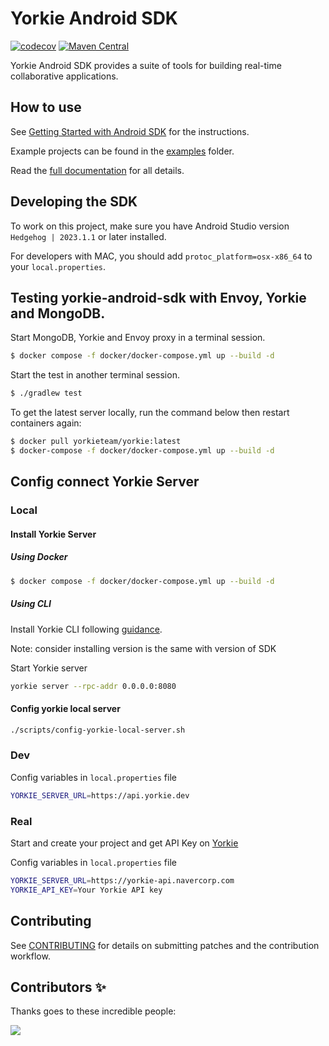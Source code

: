 # Yorkie Android SDK

[![codecov](https://codecov.io/gh/yorkie-team/yorkie-android-sdk/branch/main/graph/badge.svg?token=USX8DU19YO)](https://codecov.io/gh/yorkie-team/yorkie-android-sdk)
[![Maven Central](https://img.shields.io/maven-central/v/dev.yorkie/yorkie-android.svg?label=Maven%20Central)](https://search.maven.org/search?q=g:%22dev.yorkie%22%20AND%20a:%22yorkie-android%22)

Yorkie Android SDK provides a suite of tools for building real-time collaborative applications.

## How to use

See [Getting Started with Android SDK](https://yorkie.dev/docs/getting-started/with-android-sdk) for the instructions.

Example projects can be found in the [examples](https://github.com/yorkie-team/yorkie-android-sdk/tree/main/examples) folder.

Read the [full documentation](https://yorkie.dev/docs) for all details.

## Developing the SDK

To work on this project, make sure you have Android Studio version `Hedgehog | 2023.1.1` or later installed.

For developers with MAC, you should add `protoc_platform=osx-x86_64` to your `local.properties`.

## Testing yorkie-android-sdk with Envoy, Yorkie and MongoDB.

Start MongoDB, Yorkie and Envoy proxy in a terminal session.

```bash
$ docker compose -f docker/docker-compose.yml up --build -d
```

Start the test in another terminal session.

```bash
$ ./gradlew test
```

To get the latest server locally, run the command below then restart containers again:

```bash
$ docker pull yorkieteam/yorkie:latest
$ docker-compose -f docker/docker-compose.yml up --build -d
```

## Config connect Yorkie Server

### Local

#### Install Yorkie Server

##### Using Docker

```bash
$ docker compose -f docker/docker-compose.yml up --build -d
```

##### Using CLI

Install Yorkie CLI following [guidance](https://wiki.navercorp.com/spaces/RTCOLLABPLAT/pages/3562372323/Yorkie-iOS+SDK+%EA%B0%9C%EB%B0%9C+%EC%98%A8%EB%B3%B4%EB%94%A9+%EA%B0%80%EC%9D%B4%EB%93%9C).

Note: consider installing version is the same with version of SDK

Start Yorkie server

```bash
yorkie server --rpc-addr 0.0.0.0:8080
```

#### Config yorkie local server

```bash
./scripts/config-yorkie-local-server.sh
```

### Dev
Config variables in `local.properties` file

```bash
YORKIE_SERVER_URL=https://api.yorkie.dev
```

### Real

Start and create your project and get API Key on [Yorkie](https://yorkie.navercorp.com/)

Config variables in `local.properties` file

```bash
YORKIE_SERVER_URL=https://yorkie-api.navercorp.com
YORKIE_API_KEY=Your Yorkie API key
```

## Contributing

See [CONTRIBUTING](CONTRIBUTING.md) for details on submitting patches and the contribution workflow.


## Contributors ✨

Thanks goes to these incredible people:

<a href="https://github.com/yorkie-team/yorkie-android-sdk/graphs/contributors">
  <img src="https://contrib.rocks/image?repo=yorkie-team/yorkie-android-sdk" />
</a>
